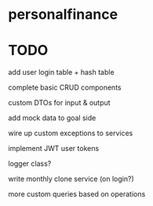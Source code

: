 # personalfinance
# TODO
add user login table + hash table

complete basic CRUD components

custom DTOs for input & output

add mock data to goal side

wire up custom exceptions to services

implement JWT user tokens

logger class?

write monthly clone service (on login?)

more custom queries based on operations